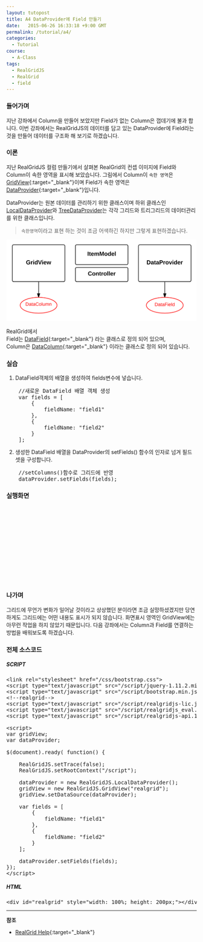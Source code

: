 ```yaml
---
layout: tutopost
title: A4 DataProvider에 Field 만들기
date:   2015-06-26 16:33:18 +9:00 GMT
permalink: /tutorial/a4/
categories:
  - Tutorial
course:
  - A-Class
tags: 
  - RealGridJS
  - RealGrid
  - field
---
```


<script type="text/javascript" src="/script/realgridjs-lic.js"></script>
<script type="text/javascript" src="/script/realgridjs_eval.1.1.51.min.js"></script>
<script type="text/javascript" src="/script/realgridjs-api.1.1.51.js"></script>

<script>
var gridView;
var dataProvider;
    
$(document).ready( function() {

    RealGridJS.setTrace(false);
    RealGridJS.setRootContext("/script");
    
    dataProvider = new RealGridJS.LocalDataProvider();
    gridView = new RealGridJS.GridView("realgrid");
    gridView.setDataSource(dataProvider);

    var fields = [
        {
            fieldName: "field1"
        },
        {
            fieldName: "field2"
        }
    ];

    dataProvider.setFields(fields);
});
</script>

### 들어가며

지난 강좌에서 Column을 만들어 보았지만 Field가 없는 Column은 껍데기에 불과 합니다. 이번 강좌에서는 RealGridJS의 데이터를 담고 있는 DataProvider에 Field라는 것을 만들어 데이터를 구조화 해 보기로 하겠습니다. 

### 이론

지난 RealGridJS 컬럼 만들기에서 살펴본 RealGrid의 컨셉 이미지에 Field와 Column이 속한 영역을 표시해 보았습니다. 그림에서 Column이 `속한 영역`은 [GridView](/api/GridView/){:target="_blank"}이며 Field가 속한 영역은 [DataProvider](/api/DataProvider/){:target="_blank"}입니다.  

DataProvider는 원본 데이터를 관리하기 위한 클래스이며 하위 클래스인 [LocalDataProvider](/api/LocalDataProvider/)와 [TreeDataProvider](/api/TreeDataProvider/)는 각각 그리드와 트리그리드의 데이터관리를 위한 클래스입니다.

> `속한영역`이라고 표현 하는 것이 조금 어색하긴 하지만 그렇게 표현하겠습니다.

![](/images/tutorials/20150624-realgrid-a3.png)

RealGrid에서  
Field는 [DataField](/api/types/DataField/){:target="_blank"} 라는 클래스로 정의 되어 있으며,    
Column은 [DataColumn](/api/types/DataColumn/){:target="_blank"}  이라는 클래스로 정의 되어 있습니다.

### 실습

1. DataField객체의 배열을 생성하여 fields변수에 넣습니다.

    <pre class="prettyprint">
    //새로운 DataField 배열 객체 생성
    var fields = [
        {
            fieldName: "field1"
        },
        {
            fieldName: "field2"
        }
    ];</pre>

2. 생성한 DataField 배열을 DataProvider의 setFields() 함수의 인자로 넘겨 필드셋을 구성합니다.

    <pre class="prettyprint">
    //setColumns()함수로 그리드에 반영
    dataProvider.setFields(fields);</pre>

<!-- more -->

### 실행화면

<div id="realgrid" style="width: 100%; height: 200px;"></div>
<p></p>  

### 나가며

그리드에 무언가 변화가 일어날 것이라고 상상했던 분이라면 조금 실망하셨겠지만 당연하게도 그리드에는 어떤 내용도 표시가 되지 않습니다. 화면표시 영역인 GridView에는 아무런 작업을 하지 않았기 때문입니다.
다음 강좌에서는 Column과 Field를 연결하는 방법을 배워보도록 하겠습니다.

### 전체 소스코드

##### SCRIPT    
<pre class="prettyprint full-source-script">
&lt;link rel=&quot;stylesheet&quot; href=&quot;/css/bootstrap.css&quot;&gt;
&lt;script type=&quot;text/javascript&quot; src=&quot;/script/jquery-1.11.2.min.js&quot;&gt;&lt;/script&gt;
&lt;script type=&quot;text/javascript&quot; src=&quot;/script/bootstrap.min.js&quot;&gt;&lt;/script&gt;
&lt;!--realgrid--&gt;
&lt;script type="text/javascript" src="/script/realgridjs-lic.js"&gt;&lt;/script&gt;
&lt;script type="text/javascript" src="/script/realgridjs_eval.1.0.14.min.js"&gt;&lt;/script&gt;
&lt;script type="text/javascript" src="/script/realgridjs-api.1.0.14.js"&gt;&lt;/script&gt;

&lt;script&gt;
var gridView;
var dataProvider;
    
$(document).ready( function() {

    RealGridJS.setTrace(false);
    RealGridJS.setRootContext("/script");
    
    dataProvider = new RealGridJS.LocalDataProvider();
    gridView = new RealGridJS.GridView("realgrid");
    gridView.setDataSource(dataProvider);

    var fields = [
        {
            fieldName: "field1"
        },
        {
            fieldName: "field2"
        }
    ];

    dataProvider.setFields(fields);
});
&lt;/script&gt;
</pre>

##### HTML
<pre class="prettyprint full-source-html">
&lt;div id=&quot;realgrid&quot; style=&quot;width: 100%; height: 200px;&quot;&gt;&lt;/div&gt;
</pre>

---
**참조**

* [RealGrid Help](http://help.realgrid.com){:target="_blank"}